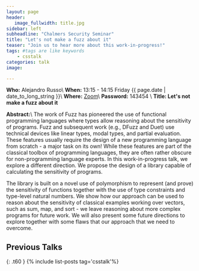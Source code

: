 ```yaml
---
layout: page
header:
   image_fullwidth: title.jpg
sidebar: left
subheadline: "Chalmers Security Seminar"
title: "Let's not make a fuzz about it"
teaser: "Join us to hear more about this work-in-progress!"
tags: #tags are like keywords
    - csstalk
categories: talk
image:

---
```

**Who:**  Alejandro Russo\\
**When:**  13:15 - 14:15 Friday {{ page.date | date_to_long_string }}\\
**Where:**  [Zoom](https://chalmers.zoom.us/my/securityseminar?pwd=UHBtVWtvSUs0STNoYTdiUmwreGRTUT09)\\
**Password:**  143454 \\
**Title: Let's not make a fuzz about it**

**Abstract:**\\
The work of Fuzz has pioneered the use of functional programming languages where types allow reasoning about the sensitivity of programs. Fuzz and subsequent work (e.g., DFuzz and Duet) use technical devices like linear types, modal types, and partial evaluation. These features usually require the design of a new programming language from scratch - a major task on its own! While these features are part of the classical toolbox of programming languages, they are often rather obscure for non-programming language experts. In this work-in-progress talk, we explore a different direction. We propose the design of a library capable of calculating the sensitivity of programs.

The library is built on a novel use of polymorphism to represent (and prove) the sensitivity of functions together with
the use of type constraints and type-level natural numbers. We show how our approach can be used to reason about the sensitivity of classical examples working over vectors, such as sum, map, and sort - we leave reasoning about more complex programs for future work. We will also present some future directions to explore together with some
flaws that our approach that we need to overcome. 

## Previous Talks
{: .t60 }
{% include list-posts tag='csstalk'%}
